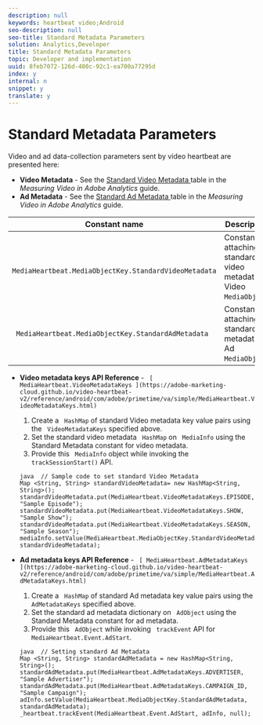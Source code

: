 ```yaml
---
description: null
keywords: heartbeat video;Android
seo-description: null
seo-title: Standard Metadata Parameters
solution: Analytics,Developer
title: Standard Metadata Parameters
topic: Developer and implementation
uuid: 8feb7072-126d-400c-92c1-ea700a77295d
index: y
internal: n
snippet: y
translate: y
---
```


# Standard Metadata Parameters

Video and ad data-collection parameters sent by video heartbeat are presented here:

* **Video Metadata** - See the [ Standard Video Metadata ](https://marketing.adobe.com/resources/help/en_US/sc/appmeasurement/hbvideo/r_vhl_video-params.html) table in the *Measuring Video in Adobe Analytics* guide.
* **Ad Metadata** - See the [ Standard Ad Metadata ](https://marketing.adobe.com/resources/help/en_US/sc/appmeasurement/hbvideo/r_vhl_ad-params2.html) table in the *Measuring Video in Adobe Analytics* guide.



|  Constant name  | Description  |
|---|---|
|  ` MediaHeartbeat.MediaObjectKey.StandardVideoMetadata`  | Constant for attaching standard video metadata on Video ` MediaObject`.  |
|  ` MediaHeartbeat.MediaObjectKey.StandardAdMetadata`  | Constant for attaching standard ad metadata on Ad ` MediaObject`.  |


* **Video metadata keys API Reference** - ` [ MediaHeartbeat.VideoMetadataKeys ](https://adobe-marketing-cloud.github.io/video-heartbeat-v2/reference/android/com/adobe/primetime/va/simple/MediaHeartbeat.VideoMetadataKeys.html)`
    1. Create a ` HashMap` of standard Video metadata key value pairs using the ` VideoMetadataKeys` specified above.
    1. Set the standard video metadata ` HashMap` on ` MediaInfo` using the Standard Metadata constant for video metadata.
    1. Provide this ` MediaInfo` object while invoking the ` trackSessionStart()` API.


  ```
  java  // Sample code to set standard Video Metadata 
  Map <String, String> standardVideoMetadata= new HashMap<String, String>(); 
  standardVideoMetadata.put(MediaHeartbeat.VideoMetadataKeys.EPISODE, "Sample Episode"); 
  standardVideoMetadata.put(MediaHeartbeat.VideoMetadataKeys.SHOW, "Sample Show"); 
  standardVideoMetadata.put(MediaHeartbeat.VideoMetadataKeys.SEASON, "Sample Season"); 
  mediaInfo.setValue(MediaHeartbeat.MediaObjectKey.StandardVideoMetadata, standardVideoMetadata); 
  
  ```

* **Ad metadata keys API Reference** - ` [ MediaHeartbeat.AdMetadataKeys ](https://adobe-marketing-cloud.github.io/video-heartbeat-v2/reference/android/com/adobe/primetime/va/simple/MediaHeartbeat.AdMetadataKeys.html)`
    1. Create a ` HashMap` of standard Ad metadata key value pairs using the ` AdMetadataKeys` specified above.
    1. Set the standard ad metadata dictionary on ` AdObject` using the Standard Metadata constant for ad metadata.
    1. Provide this ` AdObject` while invoking ` trackEvent` API for ` MediaHeartbeat.Event.AdStart`.

  ```
  java  // Setting standard Ad Metadata 
  Map <String, String> standardAdMetadata = new HashMap<String, String>(); 
  standardAdMetadata.put(MediaHeartbeat.AdMetadataKeys.ADVERTISER, "Sample Advertiser"); 
  standardAdMetadata.put(MediaHeartbeat.AdMetadataKeys.CAMPAIGN_ID, "Sample Campaign"); 
  adInfo.setValue(MediaHeartbeat.MediaObjectKey.StandardAdMetadata, standardAdMetadata);  
  _heartbeat.trackEvent(MediaHeartbeat.Event.AdStart, adInfo, null);
  ```


